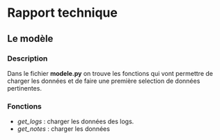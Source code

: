 # Rapport technique
## Le modèle
### Description
Dans le fichier **modele.py** on trouve les fonctions qui vont permettre de charger les données et de faire une première selection de données pertinentes.

### Fonctions
- *get_logs* : charger les données des logs.
- *get_notes* : charger les données 